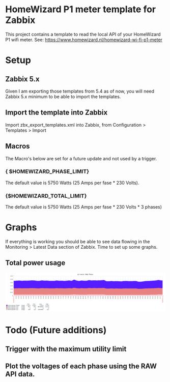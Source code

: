 # HomeWizard P1 meter template for Zabbix

This project contains a template to read the local API of your HomeWizard P1 wifi meter. See: https://www.homewizard.nl/homewizard-wi-fi-p1-meter

# Setup

## Zabbix 5.x

Given I am exporting those templates from 5.4 as of now, you will need Zabbix 5.x minimum to be able to import the templates. 

## Import the template into Zabbix

Import zbx_export_templates.xml into Zabbix, from Configuration > Templates > Import

## Macros
The Macro's below are set for a future update and not used by a trigger. 

### { $HOMEWIZARD_PHASE_LIMIT}
The default value is 5750 Watts (25 Amps per fase * 230 Volts). 

### {$HOMEWIZARD_TOTAL_LIMIT}
The default value is 5750 Watts (25 Amps per fase * 230 Volts * 3 phases)

# Graphs
If everything is working you should be able to see data flowing in the Monitoring > Latest Data section of Zabbix.  Time to set up some graphs.

## Total power usage 
![Total power usage](/images/totalPower.png)

# Todo (Future additions)

## Trigger with the maximum utility limit 
## Plot the voltages of each phase using the RAW API data. 
